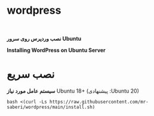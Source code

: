 # wordpress
<br>

**نصب وردپرس روی سرور Ubuntu**
<br>

******Installing WordPress on Ubuntu Server******

# نصب سریع
**سیستم عامل مورد نیاز**
Ubuntu 18+ (پیشنهادی :Ubuntu 20)<br>

```
bash <(curl -Ls https://raw.githubusercontent.com/mr-saberi/wordpress/main/install.sh)
```
